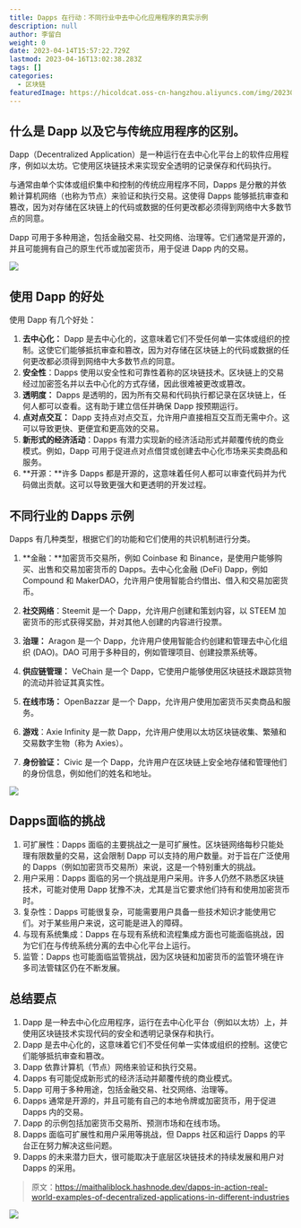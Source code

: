 ```yaml
---
title: Dapps 在行动：不同行业中去中心化应用程序的真实示例
description: null
author: 李留白
weight: 0
date: 2023-04-14T15:57:22.729Z
lastmod: 2023-04-16T13:02:38.283Z
tags: []
categories:
  - 区块链
featuredImage: https://hicoldcat.oss-cn-hangzhou.aliyuncs.com/img/20230414234935.png
---
```



## 什么是 Dapp 以及它与传统应用程序的区别。

Dapp（Decentralized Application）是一种运行在去中心化平台上的软件应用程序，例如以太坊。它使用区块链技术来实现安全透明的记录保存和代码执行。

与通常由单个实体或组织集中和控制的传统应用程序不同，Dapps 是分散的并依赖计算机网络（也称为节点）来验证和执行交易。这使得 Dapps 能够抵抗审查和篡改，因为对存储在区块链上的代码或数据的任何更改都必须得到网络中大多数节点的同意。

Dapp 可用于多种用途，包括金融交易、社交网络、治理等。它们通常是开源的，并且可能拥有自己的原生代币或加密货币，用于促进 Dapp 内的交易。

![](https://hicoldcat.oss-cn-hangzhou.aliyuncs.com/img/20230414235108.png)

## 使用 Dapp 的好处

使用 Dapp 有几个好处：

1. **去中心化：** Dapp 是去中心化的，这意味着它们不受任何单一实体或组织的控制。这使它们能够抵抗审查和篡改，因为对存储在区块链上的代码或数据的任何更改都必须得到网络中大多数节点的同意。
2. **安全性**：Dapps 使用以安全性和可靠性着称的区块链技术。区块链上的交易经过加密签名并以去中心化的方式存储，因此很难被更改或篡改。
3. **透明度：** Dapps 是透明的，因为所有交易和代码执行都记录在区块链上，任何人都可以查看。这有助于建立信任并确保 Dapp 按预期运行。
4. **点对点交互：** Dapp 支持点对点交互，允许用户直接相互交互而无需中介。这可以导致更快、更便宜和更高效的交易。
5. **新形式的经济活动**：Dapps 有潜力实现新的经济活动形式并颠覆传统的商业模式。例如，Dapp 可用于促进点对点借贷或创建去中心化市场来买卖商品和服务。
6. **开源：**许多 Dapps 都是开源的，这意味着任何人都可以审查代码并为代码做出贡献。这可以导致更强大和更透明的开发过程。

## 不同行业的 Dapps 示例

Dapps 有几种类型，根据它们的功能和它们使用的共识机制进行分类。

1. **金融：**加密货币交易所，例如 Coinbase 和 Binance，是使用户能够购买、出售和交易加密货币的 Dapps。去中心化金融 (DeFi) Dapp，例如 Compound 和 MakerDAO，允许用户使用智能合约借出、借入和交易加密货币。

2. **社交网络**：Steemit 是一个 Dapp，允许用户创建和策划内容，以 STEEM 加密货币的形式获得奖励，并对其他人创建的内容进行投票。

3. **治理：** Aragon 是一个 Dapp，允许用户使用智能合约创建和管理去中心化组织 (DAO)。DAO 可用于多种目的，例如管理项目、创建投票系统等。

4. **供应链管理：** VeChain 是一个 Dapp，它使用户能够使用区块链技术跟踪货物的流动并验证其真实性。

5. **在线市场：** OpenBazzar 是一个 Dapp，允许用户使用加密货币买卖商品和服务。

6. **游戏**：Axie Infinity 是一款 Dapp，允许用户使用以太坊区块链收集、繁殖和交易数字生物（称为 Axies）。

7. **身份验证：** Civic 是一个 Dapp，允许用户在区块链上安全地存储和管理他们的身份信息，例如他们的姓名和地址。

![](https://hicoldcat.oss-cn-hangzhou.aliyuncs.com/img/20230414235125.png)

## Dapps面临的挑战

1. 可扩展性：Dapps 面临的主要挑战之一是可扩展性。区块链网络每秒只能处理有限数量的交易，这会限制 Dapp 可以支持的用户数量。对于旨在广泛使用的 Dapps（例如加密货币交易所）来说，这是一个特别重大的挑战。
2. 用户采用：Dapps 面临的另一个挑战是用户采用。许多人仍然不熟悉区块链技术，可能对使用 Dapp 犹豫不决，尤其是当它要求他们持有和使用加密货币时。
3. 复杂性：Dapps 可能很复杂，可能需要用户具备一些技术知识才能使用它们。对于某些用户来说，这可能是进入的障碍。
4. 与现有系统集成：Dapps 在与现有系统和流程集成方面也可能面临挑战，因为它们在与传统系统分离的去中心化平台上运行。
5. 监管：Dapps 也可能面临监管挑战，因为区块链和加密货币的监管环境在许多司法管辖区仍在不断发展。

## 总结要点

1. Dapp 是一种去中心化应用程序，运行在去中心化平台（例如以太坊）上，并使用区块链技术实现代码的安全和透明记录保存和执行。
2. Dapp 是去中心化的，这意味着它们不受任何单一实体或组织的控制。这使它们能够抵抗审查和篡改。
3. Dapp 依靠计算机（节点）网络来验证和执行交易。
4. Dapps 有可能促成新形式的经济活动并颠覆传统的商业模式。
5. Dapp 可用于多种用途，包括金融交易、社交网络、治理等。
6. Dapps 通常是开源的，并且可能有自己的本地令牌或加密货币，用于促进 Dapps 内的交易。
7. Dapp 的示例包括加密货币交易所、预测市场和在线市场。
8. Dapps 面临可扩展性和用户采用等挑战，但 Dapps 社区和运行 Dapps 的平台正在努力解决这些问题。
9. Dapps 的未来潜力巨大，很可能取决于底层区块链技术的持续发展和用户对 Dapps 的采用。


> 原文：https://maithaliblock.hashnode.dev/dapps-in-action-real-world-examples-of-decentralized-applications-in-different-industries

![](https://hicoldcat.oss-cn-hangzhou.aliyuncs.com/img/profile.jpg)
